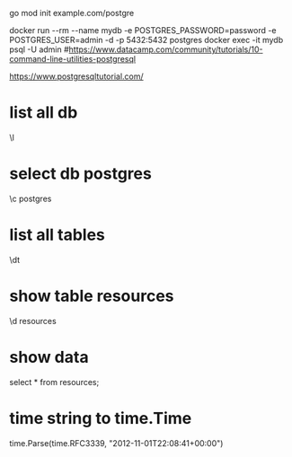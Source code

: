 go mod init example.com/postgre

docker run --rm --name mydb -e POSTGRES_PASSWORD=password -e POSTGRES_USER=admin -d -p 5432:5432 postgres
docker exec -it mydb psql -U admin
#https://www.datacamp.com/community/tutorials/10-command-line-utilities-postgresql

https://www.postgresqltutorial.com/

# list all db
\l
# select db postgres
\c postgres
# list all tables
\dt
# show table resources
\d resources
# show data
select * from resources;

# time string to time.Time
time.Parse(time.RFC3339, "2012-11-01T22:08:41+00:00")
